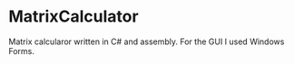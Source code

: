 # MatrixCalculator
 Matrix calcularor written in C# and assembly. For the GUI I used Windows Forms. 
